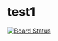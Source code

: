 # test1

[![Board Status](https://dev.azure.com/abrahamgeorgej/80fa1143-f119-46cb-80ba-6a51716c1b82/12e4c64a-8cc2-4d71-adf6-efe92a01556c/_apis/work/boardbadge/1c4ba1d7-8a7b-4c60-b306-82325b214969)](https://dev.azure.com/abrahamgeorgej/80fa1143-f119-46cb-80ba-6a51716c1b82/_boards/board/t/12e4c64a-8cc2-4d71-adf6-efe92a01556c/Microsoft.RequirementCategory/)
